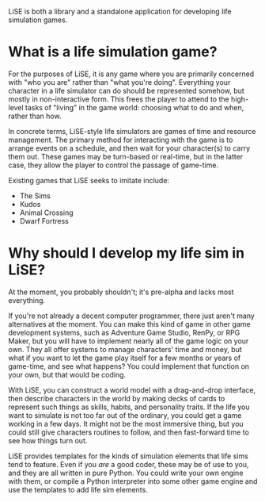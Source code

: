 LiSE is both a library and a standalone application for developing life simulation games.

# What is a life simulation game?

For the purposes of LiSE, it is any game where you are primarily concerned with "who you are" rather than "what you're doing". Everything your character in a life simulator can do should be represented somehow, but mostly in non-interactive form. This frees the player to attend to the high-level tasks of "living" in the game world: choosing what to do and when, rather than how.

In concrete terms, LiSE-style life simulators are games of time and resource management. The primary method for interacting with the game is to arrange events on a schedule, and then wait for your character(s) to carry them out. These games may be turn-based or real-time, but in the latter case, they allow the player to control the passage of game-time.

Existing games that LiSE seeks to imitate include:

* The Sims
* Kudos
* Animal Crossing
* Dwarf Fortress

# Why should I develop my life sim in LiSE?

At the moment, you probably shouldn't; it's pre-alpha and lacks most everything.

If you're not already a decent computer programmer, there just aren't many alternatives at the moment. You can make this kind of game in other game development systems, such as Adventure Game Studio, RenPy, or RPG Maker, but you will have to implement nearly all of the game logic on your own. They all offer systems to manage characters' time and money, but what if you want to let the game play itself for a few months or years of game-time, and see what happens? You could implement that function on your own, but that would be coding.

With LiSE, you can construct a world model with a drag-and-drop interface, then describe characters in the world by making decks of cards to represent such things as skills, habits, and personality traits. If the life you want to simulate is not too far out of the ordinary, you could get a game working in a few days. It might not be the most immersive thing, but you could still give characters routines to follow, and then fast-forward time to see how things turn out.

LiSE provides templates for the kinds of simulation elements that life sims tend to feature. Even if you *are* a good coder, these may be of use to you, and they are all written in pure Python. You could write your own engine with them, or compile a Python interpreter into some other game engine and use the templates to add life sim elements.
